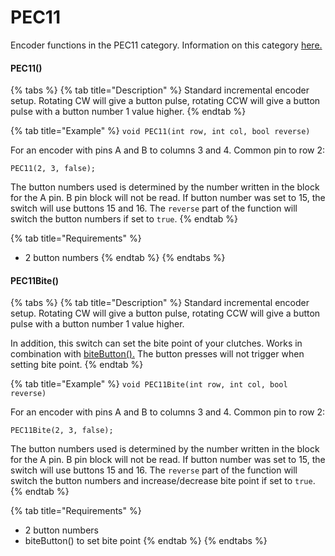 # PEC11

Encoder functions in the PEC11 category. Information on this category [here.](./#pec11)

#### PEC11()

{% tabs %}
{% tab title="Description" %}
Standard incremental encoder setup. Rotating CW will give a button pulse, rotating CCW will give a button pulse with a button number 1 value higher.
{% endtab %}

{% tab title="Example" %}
`void PEC11(int row, int col, bool reverse)`

For an encoder with pins A and B to columns 3 and 4. Common pin to row 2:

`PEC11(2, 3, false);`

The button numbers used is determined by the number written in the block for the A pin. B pin block will not be read. If button number was set to 15, the switch will use buttons 15 and 16. The `reverse` part of the function will switch the button numbers if set to `true`.
{% endtab %}

{% tab title="Requirements" %}
* 2 button numbers
{% endtab %}
{% endtabs %}

#### PEC11Bite()

{% tabs %}
{% tab title="Description" %}
Standard incremental encoder setup. Rotating CW will give a button pulse, rotating CCW will give a button pulse with a button number 1 value higher.

In addition, this switch can set the bite point of your clutches. Works in combination with [biteButton().](../function-button.md#bitebutton) The button presses will not trigger when setting bite point.&#x20;
{% endtab %}

{% tab title="Example" %}
`void PEC11Bite(int row, int col, bool reverse)`

For an encoder with pins A and B to columns 3 and 4. Common pin to row 2:

`PEC11Bite(2, 3, false);`

The button numbers used is determined by the number written in the block for the A pin. B pin block will not be read. If button number was set to 15, the switch will use buttons 15 and 16. The `reverse` part of the function will switch the button numbers and increase/decrease bite point if set to `true`.
{% endtab %}

{% tab title="Requirements" %}
* 2 button numbers
* biteButton() to set bite point
{% endtab %}
{% endtabs %}
